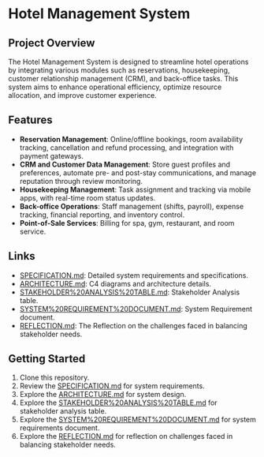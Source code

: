 # Hotel Management System

## Project Overview
The Hotel Management System is designed to streamline hotel operations by integrating various modules such as reservations, housekeeping, customer relationship management (CRM), and back-office tasks. This system aims to enhance operational efficiency, optimize resource allocation, and improve customer experience.

## Features
- **Reservation Management**: Online/offline bookings, room availability tracking, cancellation and refund processing, and integration with payment gateways.
- **CRM and Customer Data Management**: Store guest profiles and preferences, automate pre- and post-stay communications, and manage reputation through review monitoring.
- **Housekeeping Management**: Task assignment and tracking via mobile apps, with real-time room status updates.
- **Back-office Operations**: Staff management (shifts, payroll), expense tracking, financial reporting, and inventory control.
- **Point-of-Sale Services**: Billing for spa, gym, restaurant, and room service.

## Links
- [SPECIFICATION.md](SPECIFICATION.md): Detailed system requirements and specifications.
- [ARCHITECTURE.md](ARCHITECTURE.md): C4 diagrams and architecture details.
- [STAKEHOLDER%20ANALYSIS%20TABLE.md](STAKEHOLDER%20ANALYSIS%20TABLE.md): Stakeholder Analysis table.
- [SYSTEM%20REQUIREMENT%20DOCUMENT.md](SYSTEM%20REQUIREMENT%20DOCUMENT.md): System Requirement document.
- [REFLECTION.md](REFLECTION.md): The Reflection on the challenges faced in balancing stakeholder needs.

## Getting Started
1. Clone this repository.
2. Review the [SPECIFICATION.md](SPECIFICATION.md) for system requirements.
3. Explore the [ARCHITECTURE.md](ARCHITECTURE.md) for system design.
4. Explore the [STAKEHOLDER%20ANALYSIS%20TABLE.md](STAKEHOLDER%20ANALYSIS%20TABLE.m) for stakeholder analysis table.
5. Explore the [SYSTEM%20REQUIREMENT%20DOCUMENT.md](SYSTEM%20REQUIREMENT%20DOCUMENT.md) for system requirements document.
6. Explore the [REFLECTION.md](REFLECTION.md) for reflection on challenges faced in balancing stakeholder needs.
